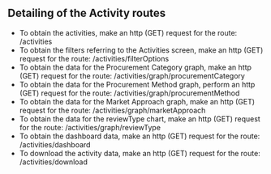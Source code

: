 ## Detailing of the Activity routes

- To obtain the activities, make an http (GET) request for the route: /activities
- To obtain the filters referring to the Activities screen, make an http (GET) request for the route: /activities/filterOptions
- To obtain the data for the Procurement Category graph, make an http (GET) request for the route: /activities/graph/procurementCategory
- To obtain the data for the Procurement Method graph, perform an http (GET) request for the route: /activities/graph/procurementMethod
- To obtain the data for the Market Approach graph, make an http (GET) request for the route: /activities/graph/marketApproach
- To obtain the data for the reviewType chart, make an http (GET) request for the route: /activities/graph/reviewType
- To obtain the dashboard data, make an http (GET) request for the route: /activities/dashboard
- To download the activity data, make an http (GET) request for the route: /activities/download